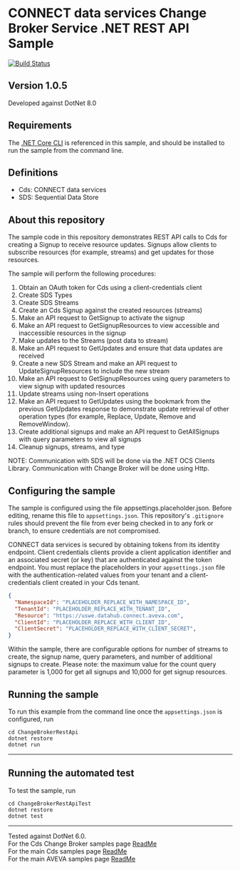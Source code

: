 # CONNECT data services Change Broker Service .NET REST API Sample

[![Build Status](https://dev.azure.com/osieng/engineering/_apis/build/status%2Fproduct-readiness%2FADH%2Fosisoft.sample-adh-streaming-updates_rest_api-dotnet?repoName=osisoft%2Fsample-adh-streaming-updates_rest_api-dotnet&branchName=main)](https://dev.azure.com/osieng/engineering/_build/latest?definitionId=5624&repoName=osisoft%2Fsample-adh-streaming-updates_rest_api-dotnet&branchName=main)

## Version 1.0.5

Developed against DotNet 8.0

## Requirements
The [.NET Core CLI](https://docs.microsoft.com/en-us/dotnet/core/tools/) is referenced in this sample, and should be installed to run the sample from the command line.

## Definitions
* Cds: CONNECT data services
* SDS: Sequential Data Store

## About this repository

The sample code in this repository demonstrates REST API calls to Cds for creating a Signup to receive resource updates. Signups allow clients to subscribe resources (for example, streams) and get updates for those resources.

The sample will perform the following procedures:
1. Obtain an OAuth token for Cds using a client-credentials client
1. Create SDS Types
1. Create SDS Streams
1. Create an Cds Signup against the created resources (streams)
1. Make an API request to GetSignup to activate the signup
1. Make an API request to GetSignupResources to view accessible and inaccessible resources in the signup
1. Make updates to the Streams (post data to stream)
1. Make an API request to GetUpdates and ensure that data updates are received
1. Create a new SDS Stream and make an API request to UpdateSignupResources to include the new stream
1. Make an API request to GetSignupResources using query parameters to view signup with updated resources
1. Update streams using non-Insert operations
1. Make an API request to GetUpdates using the bookmark from the previous GetUpdates response to demonstrate update retrieval of other operation types (for example, Replace, Update, Remove and RemoveWindow).
1. Create additional signups and make an API request to GetAllSignups with query parameters to view all signups
1. Cleanup signups, streams, and type

NOTE: Communication with SDS will be done via the .NET OCS Clients Library. Communication with Change Broker will be done using Http.

## Configuring the sample

The sample is configured using the file appsettings.placeholder.json.  Before editing, rename this file to `appsettings.json`. This repository's `.gitignore` rules should prevent the file from ever being checked in to any fork or branch, to ensure credentials are not compromised. 

CONNECT data services is secured by obtaining tokens from its identity endpoint. Client credentials clients provide a client application identifier and an associated secret (or key) that are authenticated against the token endpoint. You must replace the placeholders in your `appsettings.json` file with the authentication-related values from your tenant and a client-credentials client created in your Cds tenant.

```json
{
  "NamespaceId": "PLACEHOLDER_REPLACE_WITH_NAMESPACE_ID",
  "TenantId": "PLACEHOLDER_REPLACE_WITH_TENANT_ID",
  "Resource": "https://uswe.datahub.connect.aveva.com",
  "ClientId": "PLACEHOLDER_REPLACE_WITH_CLIENT_ID",
  "ClientSecret": "PLACEHOLDER_REPLACE_WITH_CLIENT_SECRET",
}
```

Within the sample, there are configurable options for number of streams to create, the signup name, query parameters, and number of additional signups to create. Please note: the maximum value for the count query parameter is 1,000 for get all signups and 10,000 for get signup resources.

## Running the sample

To run this example from the command line once the `appsettings.json` is configured, run

```shell
cd ChangeBrokerRestApi
dotnet restore
dotnet run
```
---

## Running the automated test

To test the sample, run

```shell
cd ChangeBrokerRestApiTest
dotnet restore
dotnet test
```

---

Tested against DotNet 6.0.  
For the Cds Change Broker samples page [ReadMe]()  
For the main Cds samples page [ReadMe](https://github.com/AVEVA/AVEVA-Samples-CloudOperations)  
For the main AVEVA samples page [ReadMe](https://github.com/AVEVA/AVEVA-Samples)
